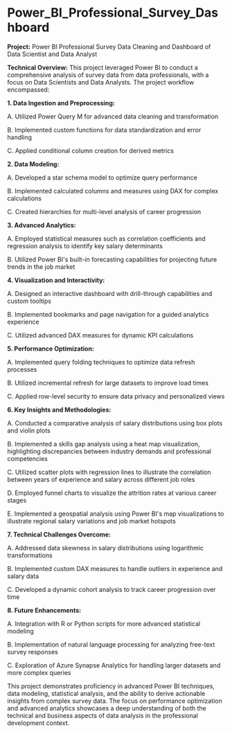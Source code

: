 # Power_BI_Professional_Survey_Dashboard
**Project:** Power BI Professional Survey Data Cleaning and Dashboard of Data Scientist and Data Analyst

**Technical Overview:**
This project leveraged Power BI to conduct a comprehensive analysis of survey data from data professionals, with a focus on Data Scientists and Data Analysts. The project workflow encompassed:

**1. Data Ingestion and Preprocessing:**

A. Utilized Power Query M for advanced data cleaning and transformation

B. Implemented custom functions for data standardization and error handling

C. Applied conditional column creation for derived metrics

**2. Data Modeling:**

A. Developed a star schema model to optimize query performance

B. Implemented calculated columns and measures using DAX for complex calculations

C. Created hierarchies for multi-level analysis of career progression

**3. Advanced Analytics:**

A. Employed statistical measures such as correlation coefficients and regression analysis to 
identify key salary determinants

B. Utilized Power BI's built-in forecasting capabilities for projecting future trends in the job market

**4. Visualization and Interactivity:**

A. Designed an interactive dashboard with drill-through capabilities and custom tooltips

B. Implemented bookmarks and page navigation for a guided analytics experience

C. Utilized advanced DAX measures for dynamic KPI calculations

**5. Performance Optimization:**

A. Implemented query folding techniques to optimize data refresh processes

B. Utilized incremental refresh for large datasets to improve load times

C. Applied row-level security to ensure data privacy and personalized views

**6. Key Insights and Methodologies:**

A. Conducted a comparative analysis of salary distributions using box plots and violin plots

B. Implemented a skills gap analysis using a heat map visualization, highlighting discrepancies 
between industry demands and professional competencies

C. Utilized scatter plots with regression lines to illustrate the correlation between years of experience and salary across different job roles

D. Employed funnel charts to visualize the attrition rates at various career stages

E. Implemented a geospatial analysis using Power BI's map visualizations to illustrate regional salary variations and job market hotspots

**7. Technical Challenges Overcome:**

A. Addressed data skewness in salary distributions using logarithmic transformations

B. Implemented custom DAX measures to handle outliers in experience and salary data

C. Developed a dynamic cohort analysis to track career progression over time

**8. Future Enhancements:**

A. Integration with R or Python scripts for more advanced statistical modeling

B. Implementation of natural language processing for analyzing free-text survey responses

C. Exploration of Azure Synapse Analytics for handling larger datasets and more complex queries

This project demonstrates proficiency in advanced Power BI techniques, data modeling, statistical analysis, and the ability to derive actionable insights from complex survey data. The focus on performance optimization and advanced analytics showcases a deep understanding of both the technical and business aspects of data analysis in the professional development context.
